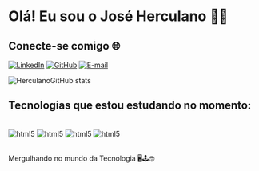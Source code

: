 
# Olá! Eu sou o José Herculano ✌🏼

## Conecte-se comigo 🌐
[![LinkedIn](https://img.shields.io/badge/LinkedIn-0077B5?style=for-the-badge&logo=linkedin&logoColor=white)](https://www.linkedin.com/in/jos%C3%A9-herculano-0661b1173/)
[![GitHub](https://img.shields.io/badge/GitHub-100000?style=for-the-badge&logo=github&logoColor=white)](https://github.com/HerculanoNetosilva)
[![E-mail](https://img.shields.io/badge/-Email-000?style=for-the-badge&logo=microsoft-outlook&logoColor=007BFF)](mailto:neto.da.silva@outlook.com)

![HerculanoGitHub stats](https://github-readme-stats.vercel.app/api?username=HerculanoNetosilva&show_icons=true&theme=dracula)

## Tecnologias que estou estudando no momento:

<div style="display: inline_block"><br/>
<img align="center" alt="html5" src="https://img.shields.io/badge/Java-ED8B00?style=for-the-badge&logo=openjdk&logoColor=white" > 
<img align="center" alt="html5" src="https://img.shields.io/badge/GitHub-100000?style=for-the-badge&logo=github&logoColor=white" > 
<img align="center" alt="html5" src="https://img.shields.io/badge/GIT-E44C30?style=for-the-badge&logo=git&logoColor=white" > 
<img align="center" alt="html5" src="https://img.shields.io/badge/Markdown-000000?style=for-the-badge&logo=markdown&logoColor=white" >
</div><br/>

Mergulhando no mundo da Tecnologia 🖥️🕹️🤓


